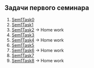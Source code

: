 ## Задачи первого семинара

1. [Sem1Task0](/Lessons_C_sharp/seminars/001/Sem1Task0/Program.cs)
2. [Sem1Task1](/Lessons_C_sharp/seminars/001/Sem1Task1/Program.cs)
3. [Sem1Task2](/Lessons_C_sharp/seminars/001/Sem1Task2/Program.cs) -> Home work
4. [Sem1Task3](/Lessons_C_sharp/seminars/001/Sem1Task3/Program.cs)
5. [Sem1Task4](/Lessons_C_sharp/seminars/001/Sem1Task4/Program.cs) -> Home work
6. [Sem1Task5](/Lessons_C_sharp/seminars/001/Sem1Task5/Program.cs) 
7. [Sem1Task6](/Lessons_C_sharp/seminars/001/Sem1Task6/Program.cs) -> Home work
8. [Sem1Task7](/Lessons_C_sharp/seminars/001/Sem1Task7/Program.cs)
9. [Sem1Task8](/Lessons_C_sharp/seminars/001/Sem1Task4/Program.cs) -> Home work


